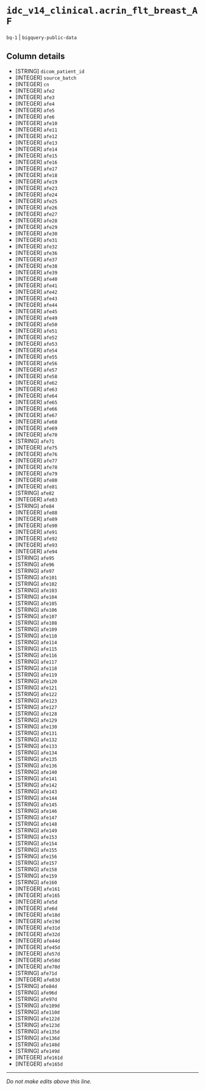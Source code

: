 # `idc_v14_clinical.acrin_flt_breast_AF`
`bq-1` | `bigquery-public-data`

## Column details
* [STRING]    `dicom_patient_id`
* [INTEGER]   `source_batch`
* [INTEGER]   `cn`
* [INTEGER]   `afe2`
* [INTEGER]   `afe3`
* [INTEGER]   `afe4`
* [INTEGER]   `afe5`
* [INTEGER]   `afe6`
* [INTEGER]   `afe10`
* [INTEGER]   `afe11`
* [INTEGER]   `afe12`
* [INTEGER]   `afe13`
* [INTEGER]   `afe14`
* [INTEGER]   `afe15`
* [INTEGER]   `afe16`
* [INTEGER]   `afe17`
* [INTEGER]   `afe18`
* [INTEGER]   `afe19`
* [INTEGER]   `afe23`
* [INTEGER]   `afe24`
* [INTEGER]   `afe25`
* [INTEGER]   `afe26`
* [INTEGER]   `afe27`
* [INTEGER]   `afe28`
* [INTEGER]   `afe29`
* [INTEGER]   `afe30`
* [INTEGER]   `afe31`
* [INTEGER]   `afe32`
* [INTEGER]   `afe36`
* [INTEGER]   `afe37`
* [INTEGER]   `afe38`
* [INTEGER]   `afe39`
* [INTEGER]   `afe40`
* [INTEGER]   `afe41`
* [INTEGER]   `afe42`
* [INTEGER]   `afe43`
* [INTEGER]   `afe44`
* [INTEGER]   `afe45`
* [INTEGER]   `afe49`
* [INTEGER]   `afe50`
* [INTEGER]   `afe51`
* [INTEGER]   `afe52`
* [INTEGER]   `afe53`
* [INTEGER]   `afe54`
* [INTEGER]   `afe55`
* [INTEGER]   `afe56`
* [INTEGER]   `afe57`
* [INTEGER]   `afe58`
* [INTEGER]   `afe62`
* [INTEGER]   `afe63`
* [INTEGER]   `afe64`
* [INTEGER]   `afe65`
* [INTEGER]   `afe66`
* [INTEGER]   `afe67`
* [INTEGER]   `afe68`
* [INTEGER]   `afe69`
* [INTEGER]   `afe70`
* [STRING]    `afe71`
* [INTEGER]   `afe75`
* [INTEGER]   `afe76`
* [INTEGER]   `afe77`
* [INTEGER]   `afe78`
* [INTEGER]   `afe79`
* [INTEGER]   `afe80`
* [INTEGER]   `afe81`
* [STRING]    `afe82`
* [INTEGER]   `afe83`
* [STRING]    `afe84`
* [INTEGER]   `afe88`
* [INTEGER]   `afe89`
* [INTEGER]   `afe90`
* [INTEGER]   `afe91`
* [INTEGER]   `afe92`
* [INTEGER]   `afe93`
* [INTEGER]   `afe94`
* [STRING]    `afe95`
* [STRING]    `afe96`
* [STRING]    `afe97`
* [STRING]    `afe101`
* [STRING]    `afe102`
* [STRING]    `afe103`
* [STRING]    `afe104`
* [STRING]    `afe105`
* [STRING]    `afe106`
* [STRING]    `afe107`
* [STRING]    `afe108`
* [STRING]    `afe109`
* [STRING]    `afe110`
* [STRING]    `afe114`
* [STRING]    `afe115`
* [STRING]    `afe116`
* [STRING]    `afe117`
* [STRING]    `afe118`
* [STRING]    `afe119`
* [STRING]    `afe120`
* [STRING]    `afe121`
* [STRING]    `afe122`
* [STRING]    `afe123`
* [STRING]    `afe127`
* [STRING]    `afe128`
* [STRING]    `afe129`
* [STRING]    `afe130`
* [STRING]    `afe131`
* [STRING]    `afe132`
* [STRING]    `afe133`
* [STRING]    `afe134`
* [STRING]    `afe135`
* [STRING]    `afe136`
* [STRING]    `afe140`
* [STRING]    `afe141`
* [STRING]    `afe142`
* [STRING]    `afe143`
* [STRING]    `afe144`
* [STRING]    `afe145`
* [STRING]    `afe146`
* [STRING]    `afe147`
* [STRING]    `afe148`
* [STRING]    `afe149`
* [STRING]    `afe153`
* [STRING]    `afe154`
* [STRING]    `afe155`
* [STRING]    `afe156`
* [STRING]    `afe157`
* [STRING]    `afe158`
* [STRING]    `afe159`
* [STRING]    `afe160`
* [INTEGER]   `afe161`
* [INTEGER]   `afe165`
* [INTEGER]   `afe5d`
* [INTEGER]   `afe6d`
* [INTEGER]   `afe18d`
* [INTEGER]   `afe19d`
* [INTEGER]   `afe31d`
* [INTEGER]   `afe32d`
* [INTEGER]   `afe44d`
* [INTEGER]   `afe45d`
* [INTEGER]   `afe57d`
* [INTEGER]   `afe58d`
* [INTEGER]   `afe70d`
* [STRING]    `afe71d`
* [INTEGER]   `afe83d`
* [STRING]    `afe84d`
* [STRING]    `afe96d`
* [STRING]    `afe97d`
* [STRING]    `afe109d`
* [STRING]    `afe110d`
* [STRING]    `afe122d`
* [STRING]    `afe123d`
* [STRING]    `afe135d`
* [STRING]    `afe136d`
* [STRING]    `afe148d`
* [STRING]    `afe149d`
* [INTEGER]   `afe161d`
* [INTEGER]   `afe165d`

-------------------------------------------------------------------------------
*Do not make edits above this line.*
